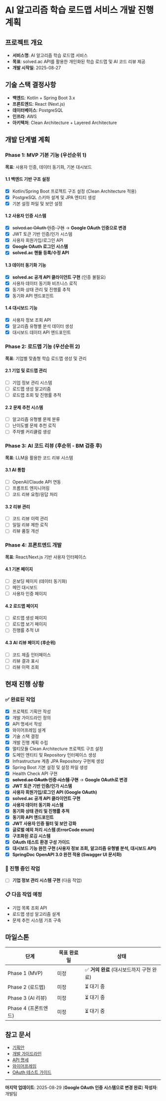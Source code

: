 # AI 알고리즘 학습 로드맵 서비스 개발 진행 계획

## 프로젝트 개요
- **서비스명**: AI 알고리즘 학습 로드맵 서비스
- **목표**: solved.ac API를 활용한 개인화된 학습 로드맵 및 AI 코드 리뷰 제공
- **개발 시작일**: 2025-08-27

## 기술 스택 결정사항
- **백엔드**: Kotlin + Spring Boot 3.x
- **프론트엔드**: React (Next.js)
- **데이터베이스**: PostgreSQL
- **인프라**: AWS
- **아키텍처**: Clean Architecture + Layered Architecture

## 개발 단계별 계획

### Phase 1: MVP 기본 기능 (우선순위 1)
**목표**: 사용자 인증, 데이터 동기화, 기본 대시보드

#### 1.1 백엔드 기반 구조 설정
- [x] Kotlin/Spring Boot 프로젝트 구조 설정 (Clean Architecture 적용)
- [x] PostgreSQL 스키마 설계 및 JPA 엔티티 생성
- [x] 기본 설정 파일 및 보안 설정

#### 1.2 사용자 인증 시스템
- [x] ~~solved.ac OAuth 인증 구현~~ → **Google OAuth 인증으로 변경**
- [x] JWT 토큰 기반 인증/인가 시스템
- [x] 사용자 회원가입/로그인 API
- [x] **Google OAuth 로그인 시스템**
- [x] **solved.ac 핸들 등록/수정 API**

#### 1.3 데이터 동기화 기능  
- [x] **solved.ac 공개 API 클라이언트 구현** (인증 불필요)
- [x] 사용자 데이터 동기화 비즈니스 로직
- [x] 동기화 상태 관리 및 진행률 추적
- [x] 동기화 API 엔드포인트

#### 1.4 대시보드 기능
- [x] 사용자 정보 조회 API
- [x] 알고리즘 유형별 분석 데이터 생성
- [x] 대시보드 데이터 API 엔드포인트

### Phase 2: 로드맵 기능 (우선순위 2)
**목표**: 기업별 맞춤형 학습 로드맵 생성 및 관리

#### 2.1 기업 및 로드맵 관리
- [ ] 기업 정보 관리 시스템
- [ ] 로드맵 생성 알고리즘
- [ ] 로드맵 조회 및 진행률 추적

#### 2.2 문제 추천 시스템
- [ ] 알고리즘 유형별 문제 분류
- [ ] 난이도별 문제 추천 로직
- [ ] 주차별 커리큘럼 생성

### Phase 3: AI 코드 리뷰 (후순위 - BM 검증 후)
**목표**: LLM을 활용한 코드 리뷰 시스템

#### 3.1 AI 통합
- [ ] OpenAI/Claude API 연동
- [ ] 프롬프트 엔지니어링
- [ ] 코드 리뷰 요청/응답 처리

#### 3.2 리뷰 관리
- [ ] 코드 리뷰 이력 관리
- [ ] 일일 리뷰 제한 로직
- [ ] 리뷰 품질 개선

### Phase 4: 프론트엔드 개발
**목표**: React/Next.js 기반 사용자 인터페이스

#### 4.1 기본 페이지
- [ ] 온보딩 페이지 (데이터 동기화)
- [ ] 메인 대시보드
- [ ] 사용자 인증 페이지

#### 4.2 로드맵 페이지
- [ ] 로드맵 생성 페이지
- [ ] 로드맵 보기 페이지
- [ ] 진행률 추적 UI

#### 4.3 AI 리뷰 페이지 (후순위)
- [ ] 코드 제출 인터페이스
- [ ] 리뷰 결과 표시
- [ ] 리뷰 이력 조회

## 현재 진행 상황

### ✅ 완료된 작업
- [x] 프로젝트 기획안 작성
- [x] 개발 가이드라인 정의
- [x] API 명세서 작성
- [x] 와이어프레임 설계
- [x] 기술 스택 결정
- [x] 개발 진행 계획 수립
- [x] 멀티모듈 Clean Architecture 프로젝트 구조 설정
- [x] 도메인 엔티티 및 Repository 인터페이스 생성
- [x] Infrastructure 계층 JPA Repository 구현체 생성
- [x] Spring Boot 기본 설정 및 설정 파일 생성
- [x] Health Check API 구현
- [x] ~~**solved.ac OAuth 인증 시스템 구현**~~ → **Google OAuth로 변경**
- [x] **JWT 토큰 기반 인증/인가 시스템**
- [x] **사용자 회원가입/로그인 API (Google OAuth)**
- [x] **solved.ac 공개 API 클라이언트 구현**
- [x] **사용자 데이터 동기화 시스템**
- [x] **동기화 상태 관리 및 진행률 추적**
- [x] **동기화 API 엔드포인트**
- [x] **JWT 사용자 인증 필터 및 보안 강화**
- [x] **글로벌 예외 처리 시스템 (ErrorCode enum)**
- [x] **구조화된 로깅 시스템**
- [x] **OAuth 테스트 환경 구성 가이드**
- [x] **대시보드 기능 완전 구현 (사용자 정보 조회, 알고리즘 유형별 분석, 대시보드 API)**
- [x] **SpringDoc OpenAPI 3.0 완전 적용 (Swagger UI 문서화)**

### 🔄 진행 중인 작업
- [ ] **기업 정보 관리 시스템 구현** (다음 작업)

### 📋 다음 작업 예정
- 기업 목록 조회 API
- 로드맵 생성 알고리즘 설계
- 문제 추천 시스템 기초 구축

## 마일스톤

| 단계 | 목표 완료일 | 상태 |
|------|-------------|------|
| Phase 1 (MVP) | 미정 | ✅ **거의 완료** (대시보드까지 구현 완료) |
| Phase 2 (로드맵) | 미정 | ⏳ 대기 중 |
| Phase 3 (AI 리뷰) | 미정 | ⏳ 대기 중 |
| Phase 4 (프론트엔드) | 미정 | ⏳ 대기 중 |

## 참고 문서
- [기획안](./markdown/기획안.md)
- [개발 가이드라인](./markdown/개발가이드라인.md)
- [API 명세](./markdown/API명세.md)
- [와이어프레임](./markdown/와이어프레임.md)
- [OAuth 테스트 가이드](./markdown/OAuth-테스트-가이드.md)

---

**마지막 업데이트**: 2025-08-29 (**Google OAuth 인증 시스템으로 변경 완료**)
**작성자**: 개발팀